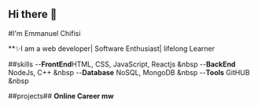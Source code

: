 ## Hi there 👋
#I'm Emmanuel Chifisi

**✨I am a web developer| Software Enthusiast| lifelong Learner 

##skills
--**FrontEnd**HTML, CSS, JavaScript, Reactjs &nbsp
--**BackEnd** NodeJs, C++ &nbsp
--**Database** NoSQL, MongoDB  &nbsp
--**Tools** GitHUB &nbsp

##projects##
**Online Career mw**
